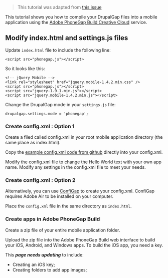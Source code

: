 > This tutorial was adapted from [this issue](https://www.drupal.org/node/2230031)

This tutorial shows you how to compile your DrupalGap files into a mobile application using the [Adobe PhoneGap Build Creative Cloud](https://build.phonegap.com/) service.

## Modify index.html and settings.js files

Update `index.html` file to include the following line:

`<script src="phonegap.js"></script>`

So it looks like this:

```
<!-- jQuery Mobile -->
<link rel="stylesheet" href="jquery.mobile-1.4.2.min.css" />
<script src="phonegap.js"></script>
<script src="jquery-1.9.1.min.js"></script>
<script src="jquery.mobile-1.4.2.min.js"></script>
```

Change the DrupalGap mode in your `settings.js` file:

`drupalgap.settings.mode = 'phonegap';`

### Create config.xml : Option 1

Create a filed called config.xml in your root mobile application directory (the same place as index.html).

Copy the [example config.xml code from github](https://github.com/phonegap/phonegap-app-developer/blob/master/www/config.xml) directly into your config.xml.

Modify the config.xml file to change the Hello World text with your own app name. Modify any settings in the config.xml file to meet your needs.

### Create config.xml : Option 2

Alternatively, you can use [ConfiGap](http://configap.com/) to create your config.xml. ConfiGap requires Adobe Air to be installed on your computer.

Place the `config.xml` file in the same directory as `index.html`.

### Create apps in Adobe PhoneGap Build

Create a zip file of your entire mobile application folder.

Upload the zip file into the Adobe PhoneGap Build web interface to build your iOS, Android, and Windows apps. To build the iOS app, you need a key.

This ***page needs updating*** to include:

- Creating an iOS key;
- Creating folders to add app images;